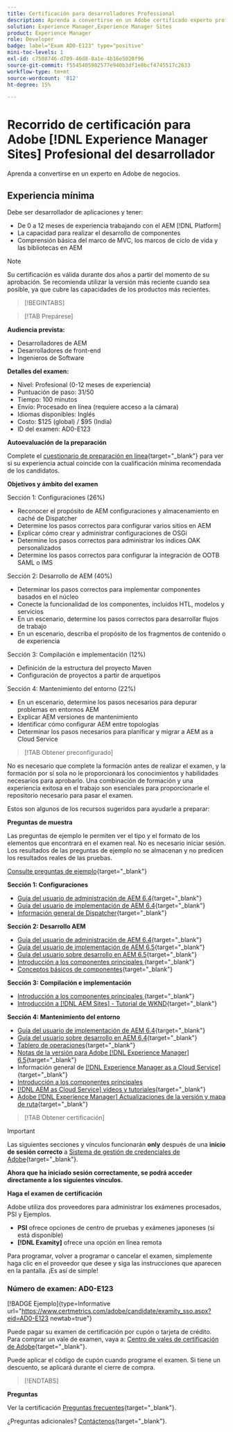 ```yaml
---
title: Certificación para desarrolladores Professional
description: Aprenda a convertirse en un Adobe certificado experto profesional en [!DNL Experience Manager Sites].
solution: Experience Manager,Experience Manager Sites
product: Experience Manager
role: Developer
badge: label="Exam AD0-E123" type="positive"
mini-toc-levels: 1
exl-id: c7508746-d709-46d8-8a1e-4b16e5020f96
source-git-commit: f5545405982577e940b3df1e8bcf4745517c2633
workflow-type: tm+mt
source-wordcount: '812'
ht-degree: 15%

---
```


# Recorrido de certificación para Adobe [!DNL Experience Manager Sites] Profesional del desarrollador

Aprenda a convertirse en un experto en Adobe de negocios.

## Experiencia mínima

Debe ser desarrollador de aplicaciones y tener:

* De 0 a 12 meses de experiencia trabajando con el AEM [!DNL Platform]
* La capacidad para realizar el desarrollo de componentes
* Comprensión básica del marco de MVC, los marcos de ciclo de vida y las bibliotecas en AEM

>[!NOTE]
>
>Su certificación es válida durante dos años a partir del momento de su aprobación. Se recomienda utilizar la versión más reciente cuando sea posible, ya que cubre las capacidades de los productos más recientes.

>[!BEGINTABS]

>[!TAB Prepárese]

**Audiencia prevista:**

* Desarrolladores de AEM
* Desarrolladores de front-end
* Ingenieros de Software

**Detalles del examen:**

* Nivel: Profesional (0-12 meses de experiencia)
* Puntuación de paso: 31/50
* Tiempo: 100 minutos
* Envío: Procesado en línea (requiere acceso a la cámara)
* Idiomas disponibles: Inglés
* Costo: $125 (global) / $95 (India)
* ID del examen: AD0-E123

**Autoevaluación de la preparación**

Complete el [cuestionario de preparación en línea](https://scorpion.caveon.com/launchpad/ad-q-e123-readiness-questionnaire-for-adobe-experience-manager-sites-developer-professional-exam){target="_blank"} para ver si su experiencia actual coincide con la cualificación mínima recomendada de los candidatos.

**Objetivos y ámbito del examen**

Sección 1: Configuraciones (26%)

* Reconocer el propósito de AEM configuraciones y almacenamiento en caché de Dispatcher
* Determine los pasos correctos para configurar varios sitios en AEM
* Explicar cómo crear y administrar configuraciones de OSGi
* Determine los pasos correctos para administrar los índices OAK personalizados
* Determine los pasos correctos para configurar la integración de OOTB SAML o IMS

Sección 2: Desarrollo de AEM (40%)

* Determinar los pasos correctos para implementar componentes basados en el núcleo
* Conecte la funcionalidad de los componentes, incluidos HTL, modelos y servicios
* En un escenario, determine los pasos correctos para desarrollar flujos de trabajo
* En un escenario, describa el propósito de los fragmentos de contenido o de experiencia

Sección 3: Compilación e implementación (12%)

* Definición de la estructura del proyecto Maven
* Configuración de proyectos a partir de arquetipos

Sección 4: Mantenimiento del entorno (22%)

* En un escenario, determine los pasos necesarios para depurar problemas en entornos AEM
* Explicar AEM versiones de mantenimiento
* Identificar cómo configurar AEM entre topologías
* Determinar los pasos necesarios para planificar y migrar a AEM as a Cloud Service

>[!TAB Obtener preconfigurado]

No es necesario que complete la formación antes de realizar el examen, y la formación por sí sola no le proporcionará los conocimientos y habilidades necesarios para aprobarlo. Una combinación de formación y una experiencia exitosa en el trabajo son esenciales para proporcionarle el repositorio necesario para pasar el examen.

Estos son algunos de los recursos sugeridos para ayudarle a preparar:

**Preguntas de muestra**

Las preguntas de ejemplo le permiten ver el tipo y el formato de los elementos que encontrará en el examen real. No es necesario iniciar sesión. Los resultados de las preguntas de ejemplo no se almacenan y no predicen los resultados reales de las pruebas.

[Consulte preguntas de ejemplo](https://scorpion.caveon.com/launchpad/ad3-e123-adobe-experience-manager-sites-developer-professional-sample-questions){target="_blank"}

**Sección 1: Configuraciones**

* [Guía del usuario de administración de AEM 6.4](https://experienceleague.adobe.com/docs/experience-manager-64/administering/home.html?lang=en){target="_blank"}
* [Guía del usuario de implementación de AEM 6.4](https://experienceleague.adobe.com/docs/experience-manager-64/deploying/home.html?lang=es){target="_blank"}
* [Información general de Dispatcher](https://experienceleague.adobe.com/docs/experience-manager-dispatcher/using/dispatcher.html?lang=es){target="_blank"}

**Sección 2: Desarrollo AEM**

* [Guía del usuario de administración de AEM 6.4](https://experienceleague.adobe.com/docs/experience-manager-64/administering/home.html?lang=en){target="_blank"}
* [Guía del usuario de implementación de AEM 6.5](https://experienceleague.adobe.com/docs/experience-manager-65/deploying/home.html?lang=es){target="_blank"}
* [Guía del usuario sobre desarrollo en AEM 6.5](https://experienceleague.adobe.com/docs/experience-manager-65/developing/home.html?lang=en){target="_blank"}
* [Introducción a los componentes principales ](https://experienceleague.adobe.com/docs/experience-manager-core-components/using/introduction.html?lang=es){target="_blank"}
* [Conceptos básicos de componentes](https://experienceleague.adobe.com/docs/experience-manager-learn/getting-started-wknd-tutorial-develop/project-archetype/component-basics.html?lang=en){target="_blank"}

**Sección 3: Compilación e implementación**

* [Introducción a los componentes principales ](https://experienceleague.adobe.com/docs/experience-manager-core-components/using/introduction.html?lang=es){target="_blank"}
* [Introducción a [!DNL AEM Sites] - Tutorial de WKND](https://experienceleague.adobe.com/docs/experience-manager-learn/getting-started-wknd-tutorial-develop/overview.html?lang=es){target="_blank"}


**Sección 4: Mantenimiento del entorno**

* [Guía del usuario de implementación de AEM 6.4](https://experienceleague.adobe.com/docs/experience-manager-64/deploying/home.html?lang=es){target="_blank"}
* [Guía del usuario sobre desarrollo en AEM 6.4](https://experienceleague.adobe.com/docs/experience-manager-64/developing/home.html?lang=en){target="_blank"}
* [Tablero de operaciones](https://experienceleague.adobe.com/docs/experience-manager-65/administering/operations/operations-dashboard.html?lang=en%20(Automated%20Maintenance%20Tasks)){target="_blank"}
* [Notas de la versión para Adobe [!DNL Experience Manager] 6,5](https://experienceleague.adobe.com/docs/experience-manager-65/release-notes/service-pack/sp-release-notes.html?lang=es){target="_blank"}
* Información general de [[!DNL Experience Manager as a Cloud Service] ](https://experienceleague.adobe.com/docs/experience-manager-cloud-service/content/home.html?lang=es){target="_blank"}
* [Introducción a los componentes principales](https://experienceleague.adobe.com/docs/experience-manager-core-components/using/introduction.html?lang=es)
* [[!DNL AEM as Cloud Service] vídeos y tutoriales](https://experienceleague.adobe.com/docs/experience-manager-learn/cloud-service/overview.html?lang=es){target="_blank"}
* [Adobe [!DNL Experience Manager] Actualizaciones de la versión y mapa de ruta](https://experienceleague.adobe.com/docs/experience-manager-release-information/aem-release-updates/home.html?lang=es){target="_blank"}

>[!TAB Obtener certificación]

>[!IMPORTANT]
>
>Las siguientes secciones y vínculos funcionarán **only**  después de una **inicio de sesión correcto** a [Sistema de gestión de credenciales de Adobe](http://www.certmetrics.com/adobe){target="_blank"}.


**Ahora que ha iniciado sesión correctamente, se podrá acceder directamente a los siguientes vínculos.**

**Haga el examen de certificación**

Adobe utiliza dos proveedores para administrar los exámenes procesados, PSI y Ejemplos.

* **PSI** ofrece opciones de centro de pruebas y exámenes japoneses (si está disponible)
* **[!DNL Examity]** ofrece una opción en línea remota

Para programar, volver a programar o cancelar el examen, simplemente haga clic en el proveedor que desee y siga las instrucciones que aparecen en la pantalla. ¡Es así de simple!

### Número de examen: AD0-E123

[!BADGE Ejemplo]{type=Informative url="https://www.certmetrics.com/adobe/candidate/examity_sso.aspx?eid=AD0-E123 newtab=true"}

Puede pagar su examen de certificación por cupón o tarjeta de crédito. Para comprar un vale de examen, vaya a: [Centro de vales de certificación de Adobe](https://market.xvoucher.com/adobe/global){target="_blank"}.

Puede aplicar el código de cupón cuando programe el examen. Si tiene un descuento, se aplicará durante el cierre de compra.

>[!ENDTABS]

**Preguntas**

Ver la certificación [Preguntas frecuentes](https://experienceleague.adobe.com/docs/certification/certification/faq.html?lang=en){target="_blank"}.

¿Preguntas adicionales? [Contáctenos](mailto:certif@adobe.com){target="_blank"}.
